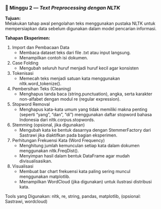 ### 📂 Minggu 2 — *Text Preprocessing dengan NLTK*
**Tujuan:**  
Melakukan tahap awal pengolahan teks menggunakan pustaka NLTK untuk mempersiapkan data sebelum digunakan dalam model pencarian informasi.

**Tahapan Eksperimen:**
1. Import dan Pembacaan Data
   - Membaca dataset teks dari file .txt atau input langsung.
   - Menampilkan contoh isi dokumen.
2. Case Folding
   - Mengubah seluruh huruf menjadi huruf kecil agar konsisten
3. Tokenisasi
   - Memecah teks menjadi satuan kata menggunakan nltk.word_tokenize().
4. Pembersihan Teks (Cleaning)
   - Menghapus tanda baca (string.punctuation), angka, serta karakter non-alfabet dengan modul re (regular expression).
5. Stopword Removal
   - Menghapus kata-kata umum yang tidak memiliki makna penting (seperti “yang”, “dan”, “di”) menggunakan daftar stopword bahasa Indonesia dari nltk.corpus.stopwords.
6. Stemming (opsional, jika digunakan)
   - Mengubah kata ke bentuk dasarnya dengan StemmerFactory dari Sastrawi jika diaktifkan pada bagian eksperimen.
7. Perhitungan Frekuensi Kata (Word Frequency)
   - Menghitung jumlah kemunculan setiap kata dalam dokumen menggunakan nltk.FreqDist().
   - Menyimpan hasil dalam bentuk DataFrame agar mudah divisualisasikan.
8. Visualisasi
   - Membuat bar chart frekuensi kata paling sering muncul menggunakan matplotlib.
   - Menampilkan WordCloud (jika digunakan) untuk ilustrasi distribusi kata.

Tools yang Digunakan:
nltk, re, string, pandas, matplotlib, (opsional: Sastrawi, wordcloud)
